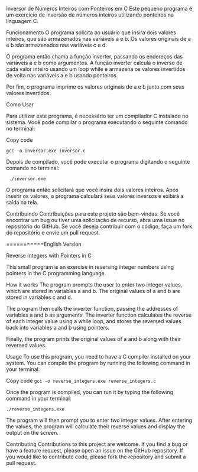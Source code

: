 Inversor de Números Inteiros com Ponteiros em C
Este pequeno programa é um exercício de inversão de números inteiros utilizando ponteiros na linguagem C.

Funcionamento
O programa solicita ao usuário que insira dois valores inteiros, que são armazenados nas variáveis a e b. Os valores originais de a e b são armazenados nas variáveis c e d.

O programa então chama a função inverter, passando os endereços das variáveis a e b como argumentos. A função inverter calcula o inverso de cada valor inteiro usando um loop while e armazena os valores invertidos de volta nas variáveis a e b usando ponteiros.

Por fim, o programa imprime os valores originais de a e b junto com seus valores invertidos.

Como Usar

Para utilizar este programa, é necessário ter um compilador C instalado no sistema. Você pode compilar o programa executando o seguinte comando no terminal:

Copy code

`
gcc -o inversor.exe inversor.c
`


Depois de compilado, você pode executar o programa digitando o seguinte comando no terminal:

`
./inversor.exe`

O programa então solicitará que você insira dois valores inteiros. Após inserir os valores, o programa calculará seus valores inversos e exibirá a saída na tela.

Contribuindo
Contribuições para este projeto são bem-vindas. Se você encontrar um bug ou tiver uma solicitação de recurso, abra uma issue no repositório do GitHub. Se você deseja contribuir com o código, faça um fork do repositório e envie um pull request.

===========English Version

Reverse Integers with Pointers in C

This small program is an exercise in reversing integer numbers using pointers in the C programming language.

How it works
The program prompts the user to enter two integer values, which are stored in variables a and b. The original values of a and b are stored in variables c and d.

The program then calls the inverter function, passing the addresses of variables a and b as arguments. The inverter function calculates the reverse of each integer value using a while loop, and stores the reversed values back into variables a and b using pointers.

Finally, the program prints the original values of a and b along with their reversed values.

Usage
To use this program, you need to have a C compiler installed on your system. You can compile the program by running the following command in your terminal:

Copy code
`
gcc -o reverse_integers.exe reverse_integers.c
`

Once the program is compiled, you can run it by typing the following command in your terminal:

`
./reverse_integers.exe
`

The program will then prompt you to enter two integer values. After entering the values, the program will calculate their reverse values and display the output on the screen.

Contributing
Contributions to this project are welcome. If you find a bug or have a feature request, please open an issue on the GitHub repository. If you would like to contribute code, please fork the repository and submit a pull request.
